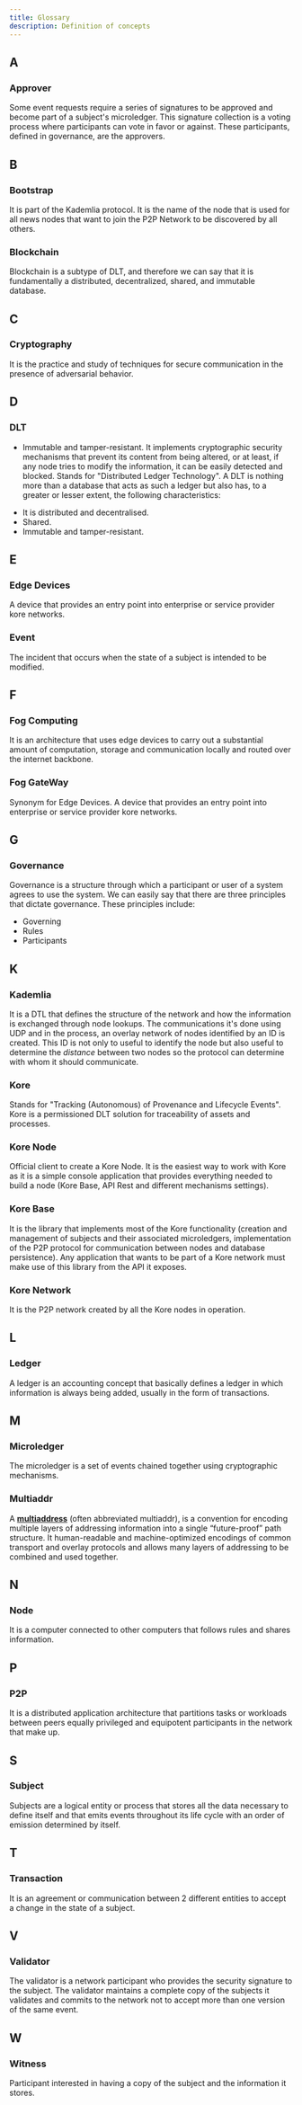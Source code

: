 ```yaml
---
title: Glossary
description: Definition of concepts
---
```

## A

### Approver
Some event requests require a series of signatures to be approved and become part of a subject's microledger. This signature collection is a voting process where participants can vote in favor or against. These participants, defined in governance, are the approvers.

## B

### Bootstrap
It is part of the Kademlia protocol. It is the name of the node that is used for all news nodes that want to join the P2P Network to be discovered by all others.

### Blockchain
Blockchain is a subtype of DLT, and therefore we can say that it is fundamentally a distributed, decentralized, shared, and immutable database. 

## C

### Cryptography
It is the practice and study of techniques for secure communication in the presence of adversarial behavior.

## D

### DLT
- Immutable and tamper-resistant. It implements cryptographic security mechanisms that prevent its content from being altered, or at least, if any node tries to modify the information, it can be easily detected and blocked.
Stands for "Distributed Ledger Technology". A DLT is nothing more than a database that acts as such a ledger but also has, to a greater or lesser extent, the following characteristics:
* It is distributed and decentralised.
* Shared.
* Immutable and tamper-resistant.

## E

### Edge Devices
A device that provides an entry point into enterprise or service provider kore networks.

### Event
The incident that occurs when the state of a subject is intended to be modified.

## F

### Fog Computing
It is an architecture that uses edge devices to carry out a substantial amount of computation, storage and communication locally and routed over the internet backbone.


### Fog GateWay
Synonym for Edge Devices. A device that provides an entry point into enterprise or service provider kore networks.

## G

### Governance
Governance is a structure through which a participant or user of a system agrees to use the system. We can easily say that there are three principles that dictate governance. These principles include:

* Governing
* Rules
* Participants

## K

### Kademlia
It is a DTL that defines the structure of the network and how the information is exchanged through node lookups. The communications it's done using UDP and in the process, an overlay network of nodes identified by an ID is created. This ID is not only to useful to identify the node but also useful to determine the *distance* between two nodes so the protocol can determine with whom it should communicate.

### Kore
Stands for "Tracking (Autonomous) of Provenance and Lifecycle Events​". Kore is a permissioned DLT solution for traceability of assets and processes.

### Kore Node
Official client to create a Kore Node. It is the easiest way to work with Kore as it is a simple console application that provides everything needed to build a node (Kore Base, API Rest and different mechanisms settings).

### Kore Base
It is the library that implements most of the Kore functionality (creation and management of subjects and their associated microledgers, implementation of the P2P protocol for communication between nodes and database persistence). Any application that wants to be part of a Kore network must make use of this library from the API it exposes.

### Kore Network
It is the P2P network created by all the Kore nodes in operation.

## L

### Ledger
A ledger is an accounting concept that basically defines a ledger in which information is always being added, usually in the form of transactions.

## M

### Microledger
The microledger is a set of events chained together using cryptographic mechanisms.

### Multiaddr
A **[multiaddress](https://github.com/multiformats/multiaddr)** (often abbreviated multiaddr), is a convention for encoding multiple layers of addressing information into a single “future-proof” path structure. It human-readable and machine-optimized encodings of common transport and overlay protocols and allows many layers of addressing to be combined and used together.

## N

### Node
It is a computer connected to other computers that follows rules and shares information.

## P 

### P2P
It is a distributed application architecture that partitions tasks or workloads between peers equally privileged and equipotent participants in the network that make up.


## S

### Subject
Subjects are a logical entity or process that stores all the data necessary to define itself and that emits events throughout its life cycle with an order of emission determined by itself.

## T

### Transaction
It is an agreement or communication between 2 different entities to accept a change in the state of a subject.

## V

### Validator
The validator is a network participant who provides the security signature to the subject. The validator maintains a complete copy of the subjects it validates and commits to the network not to accept more than one version of the same event.

## W

### Witness
Participant interested in having a copy of the subject and the information it stores.